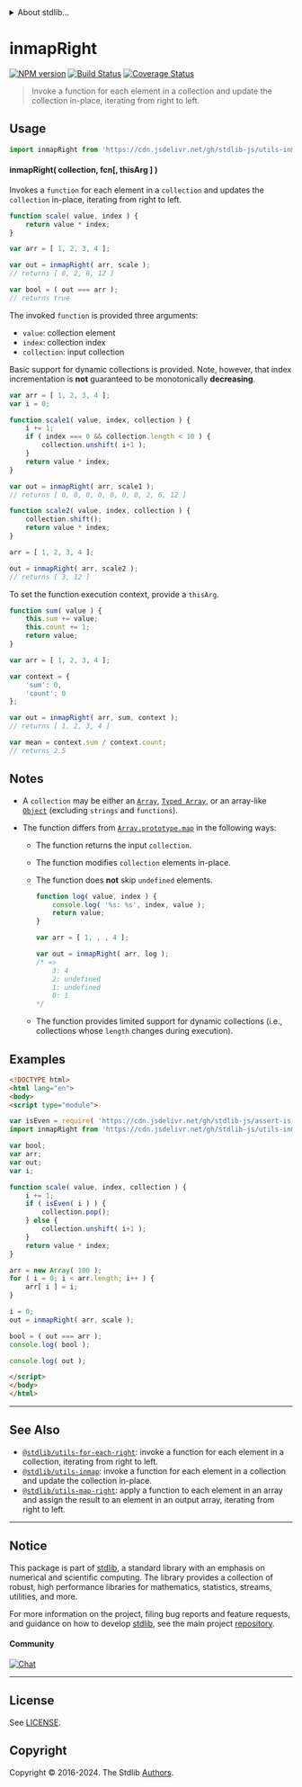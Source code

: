 <!--

@license Apache-2.0

Copyright (c) 2018 The Stdlib Authors.

Licensed under the Apache License, Version 2.0 (the "License");
you may not use this file except in compliance with the License.
You may obtain a copy of the License at

   http://www.apache.org/licenses/LICENSE-2.0

Unless required by applicable law or agreed to in writing, software
distributed under the License is distributed on an "AS IS" BASIS,
WITHOUT WARRANTIES OR CONDITIONS OF ANY KIND, either express or implied.
See the License for the specific language governing permissions and
limitations under the License.

-->


<details>
  <summary>
    About stdlib...
  </summary>
  <p>We believe in a future in which the web is a preferred environment for numerical computation. To help realize this future, we've built stdlib. stdlib is a standard library, with an emphasis on numerical and scientific computation, written in JavaScript (and C) for execution in browsers and in Node.js.</p>
  <p>The library is fully decomposable, being architected in such a way that you can swap out and mix and match APIs and functionality to cater to your exact preferences and use cases.</p>
  <p>When you use stdlib, you can be absolutely certain that you are using the most thorough, rigorous, well-written, studied, documented, tested, measured, and high-quality code out there.</p>
  <p>To join us in bringing numerical computing to the web, get started by checking us out on <a href="https://github.com/stdlib-js/stdlib">GitHub</a>, and please consider <a href="https://opencollective.com/stdlib">financially supporting stdlib</a>. We greatly appreciate your continued support!</p>
</details>

# inmapRight

[![NPM version][npm-image]][npm-url] [![Build Status][test-image]][test-url] [![Coverage Status][coverage-image]][coverage-url] <!-- [![dependencies][dependencies-image]][dependencies-url] -->

> Invoke a function for each element in a collection and update the collection in-place, iterating from right to left.

<!-- Section to include introductory text. Make sure to keep an empty line after the intro `section` element and another before the `/section` close. -->

<section class="intro">

</section>

<!-- /.intro -->

<!-- Package usage documentation. -->



<section class="usage">

## Usage

```javascript
import inmapRight from 'https://cdn.jsdelivr.net/gh/stdlib-js/utils-inmap-right@esm/index.mjs';
```

#### inmapRight( collection, fcn\[, thisArg ] )

Invokes a `function` for each element in a `collection` and updates the `collection` in-place, iterating from right to left.

```javascript
function scale( value, index ) {
    return value * index;
}

var arr = [ 1, 2, 3, 4 ];

var out = inmapRight( arr, scale );
// returns [ 0, 2, 6, 12 ]

var bool = ( out === arr );
// returns true
```

The invoked `function` is provided three arguments:

-   `value`: collection element
-   `index`: collection index
-   `collection`: input collection

Basic support for dynamic collections is provided. Note, however, that index incrementation is **not** guaranteed to be monotonically **decreasing**.

```javascript
var arr = [ 1, 2, 3, 4 ];
var i = 0;

function scale1( value, index, collection ) {
    i += 1;
    if ( index === 0 && collection.length < 10 ) {
        collection.unshift( i+1 );
    }
    return value * index;
}

var out = inmapRight( arr, scale1 );
// returns [ 0, 0, 0, 0, 0, 0, 0, 2, 6, 12 ]

function scale2( value, index, collection ) {
    collection.shift();
    return value * index;
}

arr = [ 1, 2, 3, 4 ];

out = inmapRight( arr, scale2 );
// returns [ 3, 12 ]
```

To set the function execution context, provide a `thisArg`.

```javascript
function sum( value ) {
    this.sum += value;
    this.count += 1;
    return value;
}

var arr = [ 1, 2, 3, 4 ];

var context = {
    'sum': 0,
    'count': 0
};

var out = inmapRight( arr, sum, context );
// returns [ 1, 2, 3, 4 ]

var mean = context.sum / context.count;
// returns 2.5
```

</section>

<!-- /.usage -->

<!-- Package usage notes. Make sure to keep an empty line after the `section` element and another before the `/section` close. -->

<section class="notes">

## Notes

-   A `collection` may be either an [`Array`][mdn-array], [`Typed Array`][mdn-typed-array], or an array-like [`Object`][mdn-object] (excluding `strings` and `functions`).

-   The function differs from [`Array.prototype.map`][mdn-array-map] in the following ways:

    -   The function returns the input `collection`.

    -   The function modifies `collection` elements in-place.

    -   The function does **not** skip `undefined` elements.

        <!-- eslint-disable no-sparse-arrays, stdlib/doctest-marker -->

        ```javascript
        function log( value, index ) {
            console.log( '%s: %s', index, value );
            return value;
        }

        var arr = [ 1, , , 4 ];

        var out = inmapRight( arr, log );
        /* =>
            3: 4
            2: undefined
            1: undefined
            0: 1
        */
        ```

    -   The function provides limited support for dynamic collections (i.e., collections whose `length` changes during execution).

</section>

<!-- /.notes -->

<!-- Package usage examples. -->

<section class="examples">

## Examples

<!-- eslint no-undef: "error" -->

```html
<!DOCTYPE html>
<html lang="en">
<body>
<script type="module">

var isEven = require( 'https://cdn.jsdelivr.net/gh/stdlib-js/assert-is-even' ).isPrimitive;
import inmapRight from 'https://cdn.jsdelivr.net/gh/stdlib-js/utils-inmap-right@esm/index.mjs';

var bool;
var arr;
var out;
var i;

function scale( value, index, collection ) {
    i += 1;
    if ( isEven( i ) ) {
        collection.pop();
    } else {
        collection.unshift( i+1 );
    }
    return value * index;
}

arr = new Array( 100 );
for ( i = 0; i < arr.length; i++ ) {
    arr[ i ] = i;
}

i = 0;
out = inmapRight( arr, scale );

bool = ( out === arr );
console.log( bool );

console.log( out );

</script>
</body>
</html>
```

</section>

<!-- /.examples -->

<!-- Section to include cited references. If references are included, add a horizontal rule *before* the section. Make sure to keep an empty line after the `section` element and another before the `/section` close. -->

<section class="references">

</section>

<!-- /.references -->

<!-- Section for related `stdlib` packages. Do not manually edit this section, as it is automatically populated. -->

<section class="related">

* * *

## See Also

-   <span class="package-name">[`@stdlib/utils-for-each-right`][@stdlib/utils/for-each-right]</span><span class="delimiter">: </span><span class="description">invoke a function for each element in a collection, iterating from right to left.</span>
-   <span class="package-name">[`@stdlib/utils-inmap`][@stdlib/utils/inmap]</span><span class="delimiter">: </span><span class="description">invoke a function for each element in a collection and update the collection in-place.</span>
-   <span class="package-name">[`@stdlib/utils-map-right`][@stdlib/utils/map-right]</span><span class="delimiter">: </span><span class="description">apply a function to each element in an array and assign the result to an element in an output array, iterating from right to left.</span>

</section>

<!-- /.related -->

<!-- Section for all links. Make sure to keep an empty line after the `section` element and another before the `/section` close. -->


<section class="main-repo" >

* * *

## Notice

This package is part of [stdlib][stdlib], a standard library with an emphasis on numerical and scientific computing. The library provides a collection of robust, high performance libraries for mathematics, statistics, streams, utilities, and more.

For more information on the project, filing bug reports and feature requests, and guidance on how to develop [stdlib][stdlib], see the main project [repository][stdlib].

#### Community

[![Chat][chat-image]][chat-url]

---

## License

See [LICENSE][stdlib-license].


## Copyright

Copyright &copy; 2016-2024. The Stdlib [Authors][stdlib-authors].

</section>

<!-- /.stdlib -->

<!-- Section for all links. Make sure to keep an empty line after the `section` element and another before the `/section` close. -->

<section class="links">

[npm-image]: http://img.shields.io/npm/v/@stdlib/utils-inmap-right.svg
[npm-url]: https://npmjs.org/package/@stdlib/utils-inmap-right

[test-image]: https://github.com/stdlib-js/utils-inmap-right/actions/workflows/test.yml/badge.svg?branch=main
[test-url]: https://github.com/stdlib-js/utils-inmap-right/actions/workflows/test.yml?query=branch:main

[coverage-image]: https://img.shields.io/codecov/c/github/stdlib-js/utils-inmap-right/main.svg
[coverage-url]: https://codecov.io/github/stdlib-js/utils-inmap-right?branch=main

<!--

[dependencies-image]: https://img.shields.io/david/stdlib-js/utils-inmap-right.svg
[dependencies-url]: https://david-dm.org/stdlib-js/utils-inmap-right/main

-->

[chat-image]: https://img.shields.io/gitter/room/stdlib-js/stdlib.svg
[chat-url]: https://app.gitter.im/#/room/#stdlib-js_stdlib:gitter.im

[stdlib]: https://github.com/stdlib-js/stdlib

[stdlib-authors]: https://github.com/stdlib-js/stdlib/graphs/contributors

[umd]: https://github.com/umdjs/umd
[es-module]: https://developer.mozilla.org/en-US/docs/Web/JavaScript/Guide/Modules

[deno-url]: https://github.com/stdlib-js/utils-inmap-right/tree/deno
[umd-url]: https://github.com/stdlib-js/utils-inmap-right/tree/umd
[esm-url]: https://github.com/stdlib-js/utils-inmap-right/tree/esm
[branches-url]: https://github.com/stdlib-js/utils-inmap-right/blob/main/branches.md

[stdlib-license]: https://raw.githubusercontent.com/stdlib-js/utils-inmap-right/main/LICENSE

[mdn-array]: https://developer.mozilla.org/en-US/docs/Web/JavaScript/Reference/Global_Objects/Array

[mdn-typed-array]: https://developer.mozilla.org/en-US/docs/Web/JavaScript/Reference/Global_Objects/TypedArray

[mdn-object]: https://developer.mozilla.org/en-US/docs/Web/JavaScript/Reference/Global_Objects/Object

[mdn-array-map]: https://developer.mozilla.org/en-US/docs/Web/JavaScript/Reference/Global_Objects/Array/map

<!-- <related-links> -->

[@stdlib/utils/for-each-right]: https://github.com/stdlib-js/utils-for-each-right/tree/esm

[@stdlib/utils/inmap]: https://github.com/stdlib-js/utils-inmap/tree/esm

[@stdlib/utils/map-right]: https://github.com/stdlib-js/utils-map-right/tree/esm

<!-- </related-links> -->

</section>

<!-- /.links -->
